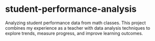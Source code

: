 # student-performance-analysis
Analyzing student performance data from math classes. This project combines my experience as a teacher with data analysis techniques to explore trends, measure progress, and improve learning outcomes.
